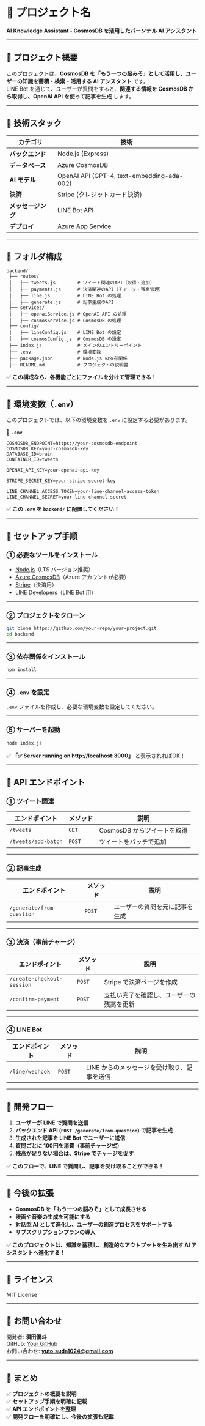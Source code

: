 # **📌 プロジェクト名**
**AI Knowledge Assistant - CosmosDB を活用したパーソナル AI アシスタント**

---

## **📌 プロジェクト概要**
このプロジェクトは、**CosmosDB を「もう一つの脳みそ」として活用し、ユーザーの知識を蓄積・検索・活用する AI アシスタント** です。  
LINE Bot を通じて、ユーザーが質問をすると、**関連する情報を CosmosDB から取得し、OpenAI API を使って記事を生成** します。  

---

## **📌 技術スタック**
| **カテゴリ** | **技術** |
|-------------|---------|
| **バックエンド** | Node.js (Express) |
| **データベース** | Azure CosmosDB |
| **AI モデル** | OpenAI API (GPT-4, text-embedding-ada-002) |
| **決済** | Stripe (クレジットカード決済) |
| **メッセージング** | LINE Bot API |
| **デプロイ** | Azure App Service |

---

## **📌 フォルダ構成**
```
backend/
 ├── routes/
 │   ├── tweets.js        # ツイート関連のAPI（取得・追加）
 │   ├── payments.js      # 決済関連のAPI（チャージ・残高管理）
 │   ├── line.js          # LINE Bot の処理
 │   ├── generate.js      # 記事生成のAPI
 ├── services/
 │   ├── openaiService.js # OpenAI API の処理
 │   ├── cosmosService.js # CosmosDB の処理
 ├── config/
 │   ├── lineConfig.js    # LINE Bot の設定
 │   ├── cosmosConfig.js  # CosmosDB の設定
 ├── index.js             # メインのエントリーポイント
 ├── .env                 # 環境変数
 ├── package.json         # Node.js の依存関係
 ├── README.md            # プロジェクトの説明書
```

✅ **この構成なら、各機能ごとにファイルを分けて管理できる！**

---

## **📌 環境変数（`.env`）**
このプロジェクトでは、以下の環境変数を `.env` に設定する必要があります。

📄 **`.env`**
```env
COSMOSDB_ENDPOINT=https://your-cosmosdb-endpoint
COSMOSDB_KEY=your-cosmosdb-key
DATABASE_ID=brain
CONTAINER_ID=tweets

OPENAI_API_KEY=your-openai-api-key

STRIPE_SECRET_KEY=your-stripe-secret-key

LINE_CHANNEL_ACCESS_TOKEN=your-line-channel-access-token
LINE_CHANNEL_SECRET=your-line-channel-secret
```

✅ **この `.env` を `backend/` に配置してください！**

---

## **📌 セットアップ手順**
### **① 必要なツールをインストール**
- [Node.js](https://nodejs.org/)（LTS バージョン推奨）
- [Azure CosmosDB](https://portal.azure.com/)（Azure アカウントが必要）
- [Stripe](https://stripe.com/jp)（決済用）
- [LINE Developers](https://developers.line.biz/)（LINE Bot 用）

---

### **② プロジェクトをクローン**
```sh
git clone https://github.com/your-repo/your-project.git
cd backend
```

---

### **③ 依存関係をインストール**
```sh
npm install
```

---

### **④ `.env` を設定**
`.env` ファイルを作成し、必要な環境変数を設定してください。

---

### **⑤ サーバーを起動**
```sh
node index.js
```
✅ **「✅ Server running on http://localhost:3000」** と表示されればOK！

---

## **📌 API エンドポイント**
### **① ツイート関連**
| **エンドポイント** | **メソッド** | **説明** |
|----------------|----------|----------|
| `/tweets` | `GET` | CosmosDB からツイートを取得 |
| `/tweets/add-batch` | `POST` | ツイートをバッチで追加 |

---

### **② 記事生成**
| **エンドポイント** | **メソッド** | **説明** |
|----------------|----------|----------|
| `/generate/from-question` | `POST` | ユーザーの質問を元に記事を生成 |

---

### **③ 決済（事前チャージ）**
| **エンドポイント** | **メソッド** | **説明** |
|----------------|----------|----------|
| `/create-checkout-session` | `POST` | Stripe で決済ページを作成 |
| `/confirm-payment` | `POST` | 支払い完了を確認し、ユーザーの残高を更新 |

---

### **④ LINE Bot**
| **エンドポイント** | **メソッド** | **説明** |
|----------------|----------|----------|
| `/line/webhook` | `POST` | LINE からのメッセージを受け取り、記事を送信 |

---

## **📌 開発フロー**
1. **ユーザーが LINE で質問を送信**
2. **バックエンド API (`POST /generate/from-question`) で記事を生成**
3. **生成された記事を LINE Bot でユーザーに送信**
4. **質問ごとに 100円を消費（事前チャージ式）**
5. **残高が足りない場合は、Stripe でチャージを促す**

✅ **このフローで、LINE で質問し、記事を受け取ることができる！**

---

## **📌 今後の拡張**
- **CosmosDB を「もう一つの脳みそ」として成長させる**
- **漫画や音楽の生成を可能にする**
- **対話型 AI として進化し、ユーザーの創造プロセスをサポートする**
- **サブスクリプションプランの導入**

✅ **このプロジェクトは、知識を蓄積し、創造的なアウトプットを生み出す AI アシスタントへ進化する！**

---

## **📌 ライセンス**
MIT License

---

## **📌 お問い合わせ**
開発者: **須田優斗**  
GitHub: [Your GitHub](https://github.com/your-profile)  
お問い合わせ: **yuto.suda1024@gmail.com**

---

## **🎯 まとめ**
✅ **プロジェクトの概要を説明**  
✅ **セットアップ手順を明確に記載**  
✅ **API エンドポイントを整理**  
✅ **開発フローを明確にし、今後の拡張も記載**  

